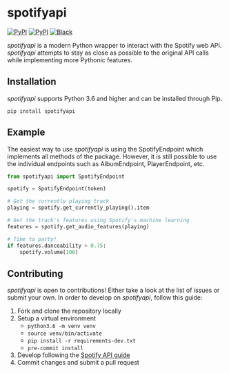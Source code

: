 # spotifyapi

[![PyPI](https://img.shields.io/pypi/v/spotifyapi.svg)](https://pypi.python.org/pypi/spotifyapi/)
[![PyPI](https://img.shields.io/pypi/pyversions/spotifyapi.svg)](https://pypi.python.org/pypi/spotifyapi/)
[![Black](https://img.shields.io/badge/code%20style-black-000000.svg)](https://github.com/psf/black)

*spotifyapi* is a modern Python wrapper to interact with the Spotify web API. *spotifyapi* attempts to stay as close as possible to
the original API calls while implementing more Pythonic features.

## Installation

*spotifyapi* supports Python 3.6 and higher and can be installed through Pip.

```pip install spotifyapi```

## Example

The easiest way to use *spotifyapi* is using the SpotifyEndpoint which implements all methods of the package. However, it
is still possible to use the individual endpoints such as AlbumEndpoint, PlayerEndpoint, etc.

```python
from spotifyapi import SpotifyEndpoint

spotify = SpotifyEndpoint(token)

# Get the currently playing track
playing = spotify.get_currently_playing().item

# Get the track's features using Spotify's machine learning
features = spotify.get_audio_features(playing)

# Time to party!
if features.danceability > 0.75:
    spotify.volume(100)
```

## Contributing

*spotifyapi* is open to contributions! Either take a look at the list of issues or submit your own. In order to develop on *spotifyapi*, follow this guide:

1. Fork and clone the repository locally
2. Setup a virtual environment
    - `python3.6 -m venv venv`
    - `source venv/bin/activate`
    - `pip install -r requirements-dev.txt`
    - `pre-commit install`
3. Develop following the [Spotify API guide](https://developer.spotify.com/documentation/web-api/reference/)
4. Commit changes and submit a pull request
